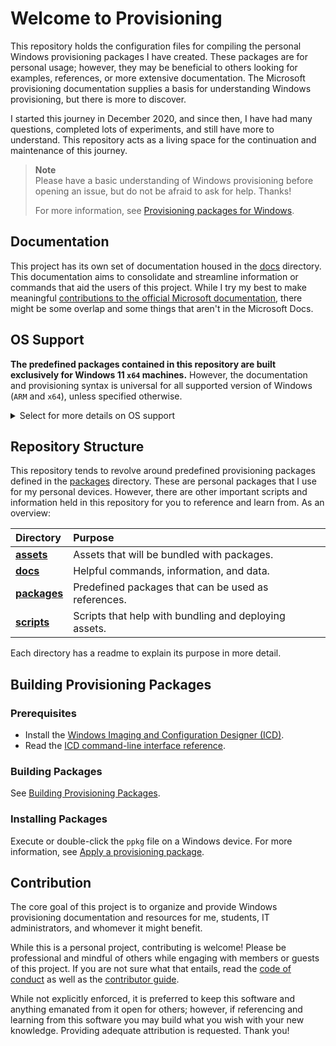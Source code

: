 # Welcome to Provisioning

This repository holds the configuration files for compiling the personal Windows provisioning packages I have created.
These packages are for personal usage; however, they may be beneficial to others looking for examples, references, or more extensive documentation. 
The Microsoft provisioning documentation supplies a basis for understanding Windows provisioning, but there is more to discover.

I started this journey in December 2020, and since then, I have had many questions, completed lots of experiments, and still have more to understand.
This repository acts as a living space for the continuation and maintenance of this journey.

> **Note**\
> Please have a basic understanding of Windows provisioning before opening an issue, but do not be afraid to ask for help. Thanks!
>
> For more information, see [Provisioning packages for Windows](https://learn.microsoft.com/windows/configuration/provisioning-packages/provisioning-packages).

## Documentation

This project has its own set of documentation housed in the [docs](docs) directory. 
This documentation aims to consolidate and streamline information or commands that aid the users of this project.
While I try my best to make meaningful [contributions to the official Microsoft documentation](https://github.com/MicrosoftDocs/windows-itpro-docs/pulls?q=author%3Aaisgbnok), there might be some overlap and some things that aren't in the Microsoft Docs.

## OS Support

**The predefined packages contained in this repository are built exclusively for Windows 11 `x64` machines.**
However, the documentation and provisioning syntax is universal for all supported version of Windows (`ARM` and `x64`), unless specified otherwise.

<details>
<summary>Select for more details on OS support</summary>

These packages will always be developed and built using the most up-to-date version of Windows.
While packages have been written, built, and used on up-to-date or beta Windows 11 machines, they should work on any supported Windows 11 versions.

Provisioning packages are bound by the software they install and policies they deploy.
Therefore, some packages may deploy perfectly fine on Windows 10, as long as all the software and policies included in that package support Windows 10.
</details>

## Repository Structure

This repository tends to revolve around predefined provisioning packages defined in the [packages](packages) directory.
These are personal packages that I use for my personal devices.
However, there are other important scripts and information held in this repository for you to reference and learn from.
As an overview:

| Directory                | Purpose                                               |
|:-------------------------|:------------------------------------------------------|
| [**assets**](assets)     | Assets that will be bundled with packages.            |
| [**docs**](docs)         | Helpful commands, information, and data.              |
| [**packages**](packages) | Predefined packages that can be used as references.   |
| [**scripts**](scripts)   | Scripts that help with bundling and deploying assets. |

Each directory has a readme to explain its purpose in more detail.

## Building Provisioning Packages

### Prerequisites

- Install the [Windows Imaging and Configuration Designer (ICD)](https://www.microsoft.com/store/productId/9NBLGGH4TX22).
- Read the [ICD command-line interface reference](https://learn.microsoft.com/windows/configuration/provisioning-packages/provisioning-command-line).

### Building Packages

See [Building Provisioning Packages](packages/building.md).

### Installing Packages

Execute or double-click the `ppkg` file on a Windows device.
For more information, see [Apply a provisioning package](https://learn.microsoft.com/windows/configuration/provisioning-packages/provisioning-apply-package).

## Contribution

The core goal of this project is to organize and provide Windows provisioning documentation and resources for me, students, IT administrators, and whomever it might benefit.

While this is a personal project, contributing is welcome!
Please be professional and mindful of others while engaging with members or guests of this project.
If you are not sure what that entails, read the [code of conduct](CODE_OF_CONDUCT.md) as well as the [contributor guide](CONTRIBUTING.md).

While not explicitly enforced, it is preferred to keep this software and anything emanated from it open for others;
however, if referencing and learning from this software you may build what you wish with your new knowledge.
Providing adequate attribution is requested.
Thank you!